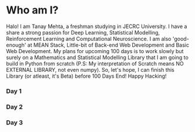 # Who am I?
Halo! I am Tanay Mehta, a freshman studying in JECRC University. I have a share a strong passion for Deep Learning, Statistical Modelling, Reinforcement Learning and Computational Neuroscience. I am also 'good-enough' at MEAN Stack, Little-bit of Back-end Web Development and Basic Web Development. My plans for upcoming 100 days is to work slowly but surely on a Mathematics and Statistical Modelling Library that I am going to build in Python from scratch (P.S: My interpretation of Scratch means NO EXTERNAL LIBRARY, not even numpy).
So, let's hope, I can finish this Library (or atleast, it's Beta) before 100 Days End!
Happy Hacking!

### Day 1


### Day 2


### Day 3
